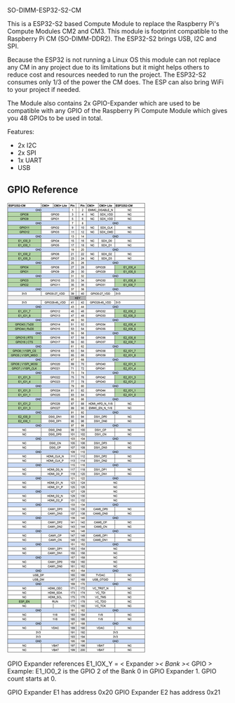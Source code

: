 SO-DIMM-ESP32-S2-CM

This is a ESP32-S2 based Compute Module to replace the Raspberry Pi's Compute Modules CM2 and CM3. This module is footprint compatible to the Raspberry Pi CM (SO-DIMM-DDR2). The ESP32-S2 brings USB, I2C and SPI.

Because the ESP32 is not running a Linux OS this module can not replace any CM in any project due to its limitations but it might helps others to reduce cost and resources needed to run the project. The ESP32-S2 consumes only 1/3 of the power the CM does. The ESP can also bring WiFi to your project if needed.

The Module also contains 2x GPIO-Expander which are used to be compatible with any GPIO of the Raspberry Pi Compute Module which gives you 48 GPIOs to be used in total.

Features:
- 2x I2C
- 2x SPI
- 1x UART
- USB

## GPIO Reference

![](img/ESP32S2-CM-CM3%2Bgpio-reference.jpg)

GPIO Expander references E1_IOX_Y = < Expander >_< Bank >_< GPIO >
Example: E1_IO0_2 is the GPIO 2 of the Bank 0 in GPIO Expander 1. GPIO count starts at 0.

GPIO Expander E1 has address 0x20
GPIO Expander E2 has address 0x21

